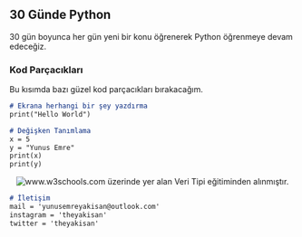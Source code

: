 ## 30 Günde Python
30 gün boyunca her gün yeni bir konu öğrenerek Python öğrenmeye devam edeceğiz.

### Kod Parçacıkları
Bu kısımda bazı güzel kod parçacıkları bırakacağım.

```markdown
# Ekrana herhangi bir şey yazdırma
print("Hello World")
```

```markdown
# Değişken Tanımlama
x = 5
y = "Yunus Emre"
print(x)
print(y)
```

<p align="center">
  <img src="https://www.hizliresim.com/6m1vnp0" alt="www.w3schools.com üzerinde yer alan Veri Tipi eğitiminden alınmıştır."/>
</p>

```markdown
# İletişim 
mail = 'yunusemreyakisan@outlook.com'
instagram = 'theyakisan'
twitter = 'theyakisan'
```



